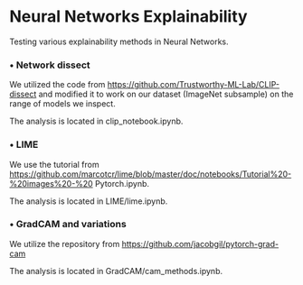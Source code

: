 # Neural Networks Explainability

Testing various explainability methods in Neural Networks.

### • Network dissect

We utilized the code from https://github.com/Trustworthy-ML-Lab/CLIP-dissect and modified it to work on our dataset (ImageNet subsample) on the range of models we inspect.

The analysis is located in clip_notebook.ipynb.

### • LIME

We use the tutorial from https://github.com/marcotcr/lime/blob/master/doc/notebooks/Tutorial%20-%20images%20-%20 Pytorch.ipynb.

The analysis is located in LIME/lime.ipynb.

### • GradCAM and variations

We utilize the repository from https://github.com/jacobgil/pytorch-grad-cam

The analysis is located in GradCAM/cam_methods.ipynb.

